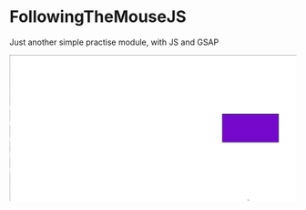 # FollowingTheMouseJS
Just another simple practise module, with JS and GSAP

<img src="https://github.com/knilesh9/FollowingTheMouseJS/blob/main/media/demo.gif" alt="Demo" width="auto" height="auto">